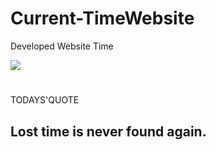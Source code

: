 # Current-TimeWebsite
Developed Website Time
<!DOCTYPE html>
<html lang="en">
<head>
    <meta charset="UTF-8">
    <meta name="viewport" content="width=device-width, initial-scale=1.0">
    <title>Website Time</title>
    <link rel="stylesheet" href="style.css">
</head>
<body>
    <div class="container">
        <img src="Beach.jpg">
        <h1 id="Current-time"></h1>
        <div class="quotes">
        <p>TODAYS'QUOTE</p>
        <h2>Lost time is never found again.</h2>
        </div>
    </div>
    <script>
        let time = document.getElementById("Current-time");
        setInterval(()=>{
            let d = new Date();
        time.innerHTML = d.toLocaleTimeString();
        },1000)
        
    </script>
</body>
</html>

Style.CSS

*{
    margin: 0;
    padding: 0;
    font-family: "poppins, sans-serif";
    box-sizing: border-box;
}
.container{

    width: 100%;
    height: 100vh;
    background: #ffe3e3;
    display: flex;
    align-items: center;
    justify-content: center;
    position: relative;
}
.container img{
width: 100%;
}
.container h1{
    position: absolute;
    top: 50%;
    left: 50%;
    transform: translate(-50%,-50%);
    color: #fff;
    font-size: 90px;
    font-size: 600;
    letter-spacing: 3px;
}
.quotes{
    width: 100%;
    position: absolute;
    text-align: center;
    bottom: 15%;
    color: black;
    font-size: 20px;
    font-weight: 500;
}
.quotes h2{
    font-size: 45px;
    margin-top: 10px;
    font-weight: 500;
}

Bckground Image

